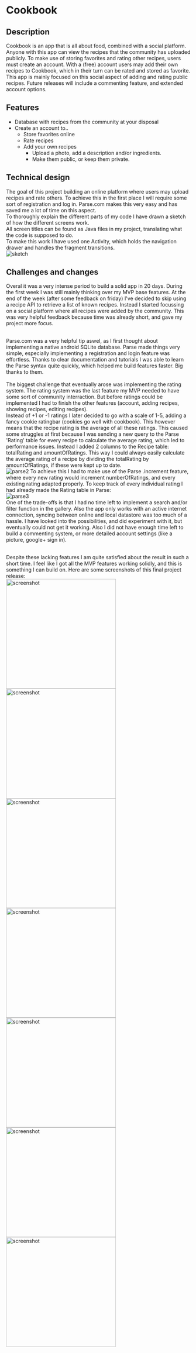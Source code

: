 # Cookbook

## Description
Cookbook is an app that is all about food, combined with a social platform. Anyone with this app can view the recipes that the community has uploaded publicly.
To make use of storing favorites and rating other recipes, users must create an account. With a (free) account users may add their own recipes to Cookbook, which in their turn can be rated and stored as favorite. This app is mainly focused on this social aspect of adding and rating public recipes. Future releases will include a commenting feature, and extended account options.

## Features

- Database with recipes from the community at your disposal
- Create an account to..
  - Store favorites online
  - Rate recipes
  - Add your own recipes
    - Upload a photo, add a description and/or ingredients.
    - Make them public, or keep them private.

## Technical design

The goal of this project building an online platform where users may upload recipes and rate others. To achieve this in the first place I will require some sort of registration and log in. Parse.com makes this very easy and has saved me a lot of time on this aspect.<br> 
To thoroughly explain the different parts of my code I have drawn a sketch of how the different screens work.<br>
All screen titles can be found as Java files in my project, translating what the code is supposed to do. <br>
To make this work I have used one Activity, which holds the navigation drawer and handles the fragment transitions. <br>
![sketch](doc/tech-sketch.png)


## Challenges and changes
Overal it was a very intense period to build a solid app in 20 days. During the first week I was still mainly thinking over my MVP base features. At the end of the week (after some feedback on friday) I've decided to skip using a recipe API to retrieve a list of known recipes. Instead I started focussing on a social platform where all recipes were added by the community. This was very helpful feedback because time was already short, and gave my project more focus. <br> <br>

Parse.com was a very helpful tip aswel, as I first thought about implementing a native android SQLite database. Parse made things very simple, especially implementing a registration and login feature was effortless. Thanks to clear documentation and tutorials I was able to learn the Parse syntax quite quickly, which helped me build features faster. Big thanks to them.<br>
<br>
The biggest challenge that eventually arose was implementing the rating system. The rating system was the last feature my MVP needed to have some sort of community interraction. But before ratings could be implemented I had to finish the other features (account, adding recipes, showing recipes, editing recipes). <br>
Instead of +1 or -1 ratings I later decided to go with a scale of 1-5, adding a fancy cookie ratingbar (cookies go well with cookbook). This however means that the recipe rating is the average of all these ratings. This caused some struggles at first because I was sending a new query to the Parse 'Rating' table for every recipe to calculate the average rating, which led to performance issues. Instead I added 2 columns to the Recipe table: totalRating and amountOfRatings. This way I could always easily calculate the average rating of a recipe by dividing the totalRating by amountOfRatings, if these were kept up to date.<br>
![parse2](doc/parse2.png)
To achieve this I had to make use of the Parse .increment feature, where every new rating would increment numberOfRatings, and every existing rating adapted properly. To keep track of every individual rating I had already made the Rating table in Parse:<br>
![parse3](doc/parse3.png)
<br>
One of the trade-offs is that I had no time left to implement a search and/or filter function in the gallery.
Also the app only works with an active internet connection, syncing between online and local datastore was too much of a hassle. I have looked into the possibilities, and did experiment with it, but eventually could not get it working. Also I did not have enough time left to build a commenting system, or more detailed account settings (like a picture, google+ sign in).

<br>
Despite these lacking features I am quite satisfied about the result in such a short time. I feel like I got all the MVP features working solidly, and this is something I can build on. Here are some screenshots of this final project release: <br>

<img src="doc/screenshot2.png" alt="screenshot" width="300px">
<img src="doc/screenshot3.png" alt="screenshot" width="300px">
<img src="doc/screenshot4.png" alt="screenshot" width="300px">
<img src="doc/screenshot5.png" alt="screenshot" width="300px">
<img src="doc/screenshot6.png" alt="screenshot" width="300px">
<img src="doc/screenshot7.png" alt="screenshot" width="300px">
<img src="doc/screenshot8.png" alt="screenshot" width="300px">




